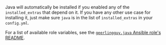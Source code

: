Java will automatically be installed if you enabled any of the `installed_extras` that depend on it.
If you have any other use case for installing it, just make sure `java` is in the list of `installed_extras` in your `config.yml`.

For a list of available role variables, see the [`geerlingguy.java` Ansible role's README](https://github.com/geerlingguy/ansible-role-java#readme).
